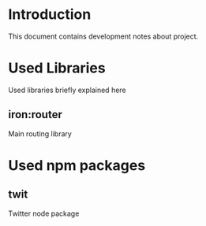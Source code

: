 # Introduction
This document contains development notes about project.

# Used Libraries
Used libraries briefly explained here

## iron:router
Main routing library

# Used npm packages
## twit
Twitter node package
